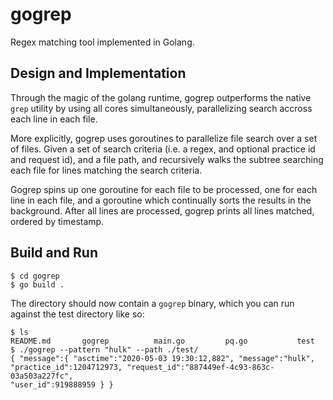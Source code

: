 # gogrep
Regex matching tool implemented in Golang.

## Design and Implementation
Through the magic of the golang runtime, gogrep outperforms the native `grep` utility by using all cores simultaneously, parallelizing search accross each line in each file.

More explicitly, gogrep uses goroutines to parallelize file search over a set of files. Given a set of search criteria (i.e. a regex, and optional practice id and request id), and a file path, and recursively walks the subtree searching each file for lines matching the search criteria. 

Gogrep spins up one goroutine for each file to be processed, one for each line in each file, and a goroutine which continually sorts the results in the background. After all lines are processed, gogrep prints all lines matched, ordered by timestamp.

## Build and Run
```
$ cd gogrep
$ go build .
```
The directory should now contain a `gogrep` binary, which you can run against the test directory like so:
```
$ ls 
README.md       gogrep          main.go         pq.go           test
$ ./gogrep --pattern "hulk" --path ./test/
{ "message":{ "asctime":"2020-05-03 19:30:12,882", "message":"hulk",
"practice_id":1204712973, "request_id":"887449ef-4c93-863c-03a503a227fc",
"user_id":919888959 } }
```
